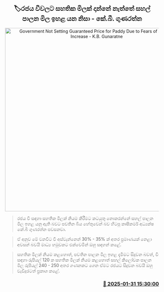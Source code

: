 <p align='center'><b><h2 align='center' title='Government Not Setting Guaranteed Price for Paddy Due to Fears of Rice Price Increase - K.B. Gunaratne'>🏷රජය වීවලට සහතික මිලක් දාන්නේ නැත්තේ සහල් පාලන මිල ඉහළ යන නිසා - කේ.බී. ගුණරත්න</h2></b></p>
<p align='center'><img src='https://helakuru.sgp1.cdn.digitaloceanspaces.com/esana/images/lib/wee.jpg' width='600' alt='Government Not Setting Guaranteed Price for Paddy Due to Fears of Rice Price Increase - K.B. Gunaratne'></p>

> රජය වී සඳහා සහතික මිලක් නියම කිරීමට කටයුතු නොකරන්නේ සහල් පාලන මිල ඉහළ යනු ඇති බවට පවතින බිය හේතුවෙන් බව හිටපු කෘෂිකර්ම අධ්‍යක්ෂ කේ.බී ගුණරත්න පවසනවා.

> ඒ අනුව මේ වනවිට වී අස්වැන්නෙන් 30% - 35% ක් අතර ප්‍රමාණයක් නෙළා අවසන් බවයි මාධ්‍ය හමුවකට එක්වෙමින් ඔහු සඳහන් කළේ.

> සහතික මිලක් නියම කළහොත්, පවතින පාලන මිල ඉහළ දැමීමට සිදුවන බවත්, වී සඳහා රුපියල් 120 ක සහතික මිලක් නියම කළහොත් සහල් කිලෝවක පාලන මිල රුපියල් 240 - 250 අතර ගණනකට ගෙන ඒමට රජයට සිදුවන බවයි ඔහු වැඩිදුරටත් ප්‍රකාශ කළේ.



<h3 align='right'><a href='https://www.helakuru.lk/esana/p/107062/'>📅 2025-01-31 15:30:00</a></h3>
